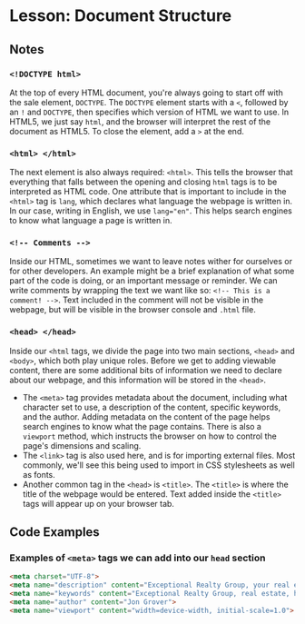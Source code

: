 # Lesson: Document Structure

## Notes

### `<!DOCTYPE html>`

At the top of every HTML document, you're always going to start off with the sale element, `DOCTYPE`. The `DOCTYPE` element starts with a `<`, followed by an `!` and `DOCTYPE`, then specifies which version of HTML we want to use. In HTML5, we just say `html`, and the browser will interpret the rest of the document as HTML5. To close the element, add a `>` at the end.

### `<html> </html>`

The next element is also always required: `<html>`. This tells the browser that everything that falls between the opening and closing `html` tags is to be interpreted as HTML code.
One attribute that is important to include in the `<html>` tag is `lang`, which declares what language the webpage is written in. In our case, writing in English, we use `lang="en"`. This helps search engines to know what language a page is written in.

### `<!-- Comments -->`

Inside our HTML, sometimes we want to leave notes wither for ourselves or for other developers. An example might be a brief explanation of what some part of the code is doing, or an important message or reminder. We can write comments by wrapping the text we want like so: `<!-- This is a comment! -->`. Text included in the comment will not be visible in the webpage, but will be visible in the browser console and `.html` file.

### `<head> </head>`

Inside our `<html` tags, we divide the page into two main sections, `<head>` and `<body>`, which both play unique roles. Before we get to adding viewable content, there are some additional bits of information we need to declare about our webpage, and this information will be stored in the `<head>`.

- The `<meta>` tag provides metadata about the document, including what character set to use, a description of the content, specific keywords, and the author. Adding metadata on the content of the page helps search engines to know what the page contains. There is also a `viewport` method, which instructs the browser on how to control the page's dimensions and scaling.
- The `<link>` tag is also used here, and is for importing external files. Most commonly, we'll see this being used to import in CSS stylesheets as well as fonts.
- Another common tag in the `<head>` is `<title>`. The `<title>` is where the title of the webpage would be entered. Text added inside the `<title>` tags will appear up on your browser tab.

## Code Examples

### Examples of `<meta>` tags we can add into our `head` section

```html
<meta charset="UTF-8">
<meta name="description" content="Exceptional Realty Group, your real estate agent for buying, selling, and renting throughout New York City">
<meta name="keywords" content="Exceptional Realty Group, real estate, houses, property">
<meta name="author" content="Jon Grover">
<meta name="viewport" content="width=device-width, initial-scale=1.0">
```
